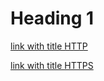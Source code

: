# Heading 1

[link with title HTTP](http://nodeca.github.io/pica/demo/ "title text!")

[link with title HTTPS](https://techtailors.rs/ "title text!")